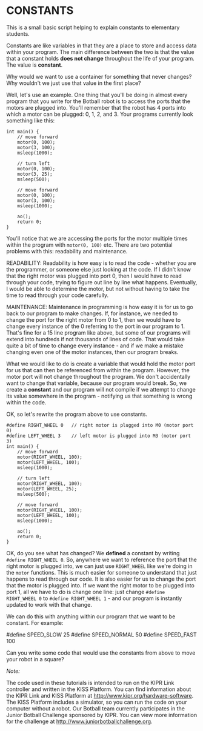 # CONSTANTS
This is a small basic script helping to explain constants to elementary students. 

Constants are like variables in that they are a place to store and access data within your program. The main difference between the two is that the value that a constant holds __does not change__ throughout the life of your program. The value is __constant__.

Why would we want to use a container for something that never changes? Why wouldn't we just use that value in the first place?

Well, let's use an example. One thing that you'll be doing in almost every program that you write for the Botball robot is to access the ports that the motors are plugged into. You'll remember that the robot has 4 ports into which a motor can be plugged: 0, 1, 2, and 3. Your programs currently look something like this:

    int main() {
        // move forward
        motor(0, 100);
        motor(3, 100);
        msleep(1000);
        
        // turn left
        motor(0, 100);
        motor(3, 25);
        msleep(500);
        
        // move forward
        motor(0, 100);
        motor(3, 100);
        msleep(1000);
        
        ao();
        return 0;
    }

You'll notice that we are accessing the ports for the motor multiple times within the program with `motor(0, 100)` etc. There are two potential problems with this: readability and maintenance.

READABILITY:  Readability is how easy is to read the code - whether you are the programmer, or someone else just looking at the code. If I didn't know that the right motor was plugged into port 0, then I would have to read through your code, trying to figure out line by line what happens. Eventually, I would be able to determine the motor, but not without having to take the time to read through your code carefully.

MAINTENANCE:  Maintenance in programming is how easy it is for us to go back to our program to make changes. If, for instance, we needed to change the port for the right motor from 0 to 1, then we would have to change every instance of the 0 referring to the port in our program to 1. That's fine for a 15 line program like above, but some of our programs will extend into hundreds if not thousands of lines of code. That would take quite a bit of time to change every instance - and if we make a mistake changing even one of the motor instances, then our program breaks. 

What we would like to do is create a variable that would hold the motor port for us that can then be referenced from within the program. However, the motor port will not change throughout the program. We don't accidentally want to change that variable, because our program would break. So, we create a __constant__ and our program will not compile if we attempt to change its value somewhere in the program - notifying us that something is wrong within the code. 

OK, so let's rewrite the program above to use constants.

    #define RIGHT_WHEEL 0   // right motor is plugged into M0 (motor port 0)
    #define LEFT_WHEEL 3    // left motor is plugged into M3 (motor port 3)
    int main() {
        // move forward
        motor(RIGHT_WHEEL, 100);
        motor(LEFT_WHEEL, 100);
        msleep(1000);
        
        // turn left
        motor(RIGHT_WHEEL, 100);
        motor(LEFT_WHEEL, 25);
        msleep(500);
        
        // move forward
        motor(RIGHT_WHEEL, 100);
        motor(LEFT_WHEEL, 100);
        msleep(1000);
        
        ao();
        return 0;
    }

OK, do you see what has changed? We __defined__ a constant by writing `#define RIGHT_WHEEL 0`. So, anywhere we want to reference the port that the right motor is plugged into, we can just use `RIGHT_WHEEL` like we're doing in the `motor` functions. This is much easier for someone to understand that just happens to read through our code. It is also easier for us to change the port that the motor is plugged into. If we want the right motor to be plugged into port 1, all we have to do is change one line:  just change `#define RIGHT_WHEEL 0` to `#define RIGHT_WHEEL 1` - and our program is instantly updated to work with that change.

We can do this with anything within our program that we want to be constant. For example:

#define SPEED_SLOW 25
#define SPEED_NORMAL 50
#define SPEED_FAST 100  

Can you write some code that would use the constants from above to move your robot in a square?

*Note:*

The code used in these tutorials is intended to run on the KIPR Link controller and written in 
the KISS Platform. You can find information about the KIPR Link and KISS Platform at 
http://www.kipr.org/hardware-software. The KISS Platform includes a simulator, so you can run 
the code on your computer without a robot. Our Botball team currently participates in the Junior 
Botball Challenge sponsored by KIPR. You can view more information for the challenge at 
http://www.juniorbotballchallenge.org.
